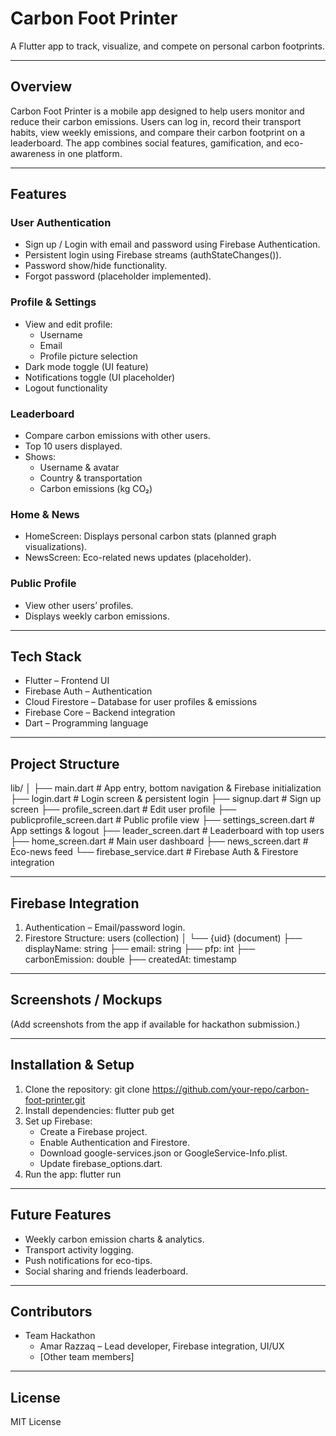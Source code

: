 # Carbon Foot Printer

A Flutter app to track, visualize, and compete on personal carbon footprints.

---

## Overview
Carbon Foot Printer is a mobile app designed to help users monitor and reduce their carbon emissions. Users can log in, record their transport habits, view weekly emissions, and compare their carbon footprint on a leaderboard. The app combines social features, gamification, and eco-awareness in one platform.

---

## Features

### User Authentication
- Sign up / Login with email and password using Firebase Authentication.
- Persistent login using Firebase streams (authStateChanges()).
- Password show/hide functionality.
- Forgot password (placeholder implemented).

### Profile & Settings
- View and edit profile:
  - Username
  - Email
  - Profile picture selection
- Dark mode toggle (UI feature)
- Notifications toggle (UI placeholder)
- Logout functionality

### Leaderboard
- Compare carbon emissions with other users.
- Top 10 users displayed.
- Shows:
  - Username & avatar
  - Country & transportation
  - Carbon emissions (kg CO₂)

### Home & News
- HomeScreen: Displays personal carbon stats (planned graph visualizations).
- NewsScreen: Eco-related news updates (placeholder).

### Public Profile
- View other users’ profiles.
- Displays weekly carbon emissions.

---

## Tech Stack
- Flutter – Frontend UI
- Firebase Auth – Authentication
- Cloud Firestore – Database for user profiles & emissions
- Firebase Core – Backend integration
- Dart – Programming language

---

## Project Structure
lib/
│
├── main.dart              # App entry, bottom navigation & Firebase initialization
├── login.dart             # Login screen & persistent login
├── signup.dart            # Sign up screen
├── profile_screen.dart    # Edit user profile
├── publicprofile_screen.dart # Public profile view
├── settings_screen.dart   # App settings & logout
├── leader_screen.dart     # Leaderboard with top users
├── home_screen.dart       # Main user dashboard
├── news_screen.dart       # Eco-news feed
└── firebase_service.dart  # Firebase Auth & Firestore integration

---

## Firebase Integration
1. Authentication – Email/password login.
2. Firestore Structure:
users (collection)
│
└── {uid} (document)
     ├── displayName: string
     ├── email: string
     ├── pfp: int
     ├── carbonEmission: double
     ├── createdAt: timestamp

---

## Screenshots / Mockups
(Add screenshots from the app if available for hackathon submission.)

---

## Installation & Setup
1. Clone the repository:
git clone https://github.com/your-repo/carbon-foot-printer.git
2. Install dependencies:
flutter pub get
3. Set up Firebase:
   - Create a Firebase project.
   - Enable Authentication and Firestore.
   - Download google-services.json or GoogleService-Info.plist.
   - Update firebase_options.dart.
4. Run the app:
flutter run

---

## Future Features
- Weekly carbon emission charts & analytics.
- Transport activity logging.
- Push notifications for eco-tips.
- Social sharing and friends leaderboard.

---

## Contributors
- Team Hackathon
  - Amar Razzaq – Lead developer, Firebase integration, UI/UX
  - [Other team members]

---

## License
MIT License
